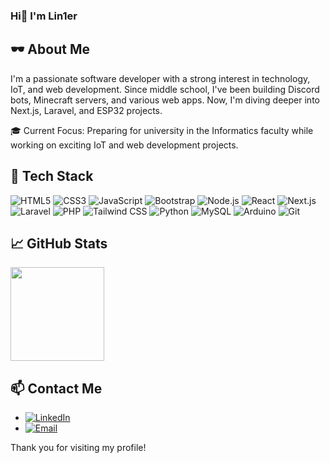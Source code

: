 ### Hi👋 I'm Lin1er

## 🕶️ About Me

I'm a passionate software developer with a strong interest in technology, IoT, and web development. Since middle school, I've been building Discord bots, Minecraft servers, and various web apps. Now, I'm diving deeper into Next.js, Laravel, and ESP32 projects.

🎓 Current Focus: Preparing for university in the Informatics faculty while working on exciting IoT and web development projects.

## 🚀 Tech Stack

![HTML5](https://img.shields.io/badge/html5-%23E34F26.svg?&style=for-the-badge&logo=html5&logoColor=white)
![CSS3](https://img.shields.io/badge/css3-%231572B6.svg?&style=for-the-badge&logo=css3&logoColor=white)
![JavaScript](https://img.shields.io/badge/javascript-%23323330.svg?&style=for-the-badge&logo=javascript&logoColor=%23F7DF1E)
![Bootstrap](https://img.shields.io/badge/Bootstrap-%238A1F2A.svg?style=for-the-badge&logo=bootstrap&logoColor=white)
![Node.js](https://img.shields.io/badge/node.js-6DA55F?style=for-the-badge&logo=node.js&logoColor=white)
![React](https://img.shields.io/badge/react-%2320232a.svg?&style=for-the-badge&logo=react&logoColor=%2361DAFB)
![Next.js](https://img.shields.io/badge/Next.js-%23000000.svg?style=for-the-badge&logo=next.js&logoColor=white)
![Laravel](https://img.shields.io/badge/laravel-%23e4634c.svg?style=for-the-badge&logo=laravel&logoColor=white)
![PHP](https://img.shields.io/badge/PHP-%23777bb4.svg?style=for-the-badge&logo=php&logoColor=white)
![Tailwind CSS](https://img.shields.io/badge/Tailwind%20CSS-%2338B2AC.svg?style=for-the-badge&logo=tailwind-css&logoColor=white)
![Python](https://img.shields.io/badge/python-%2314354C.svg?&style=for-the-badge&logo=python&logoColor=white)
![MySQL](https://img.shields.io/badge/MySQL-%2300f365.svg?style=for-the-badge&logo=mysql&logoColor=white)
![Arduino](https://img.shields.io/badge/arduino-%230066CC.svg?style=for-the-badge&logo=arduino&logoColor=white)
![Git](https://img.shields.io/badge/Git-%23F1502F.svg?style=for-the-badge&logo=git&logoColor=white)

## 📈 GitHub Stats
<p align="left">
  <img height="150em" src="https://github-readme-stats.vercel.app/api?username=lin1er&show_icons=true&theme=algolia&include_all_commits=true&count_private=true"/>
<!--   <img height="150em" src="https://github-readme-stats.vercel.app/api/top-langs/?username=lin1er&layout=compact&theme=algolia"/> -->
</p>

## 📫 Contact Me

- [![LinkedIn](https://img.shields.io/badge/LinkedIn-%230077B5.svg?&style=for-the-badge&logo=linkedin&logoColor=white)](https://www.linkedin.com/in/m-ulinuha-as-shiddiqy)
- [![Email](https://img.shields.io/badge/email-%23D14836.svg?&style=for-the-badge&logo=gmail&logoColor=white)](mailto:m.ulinasidiki@gmail.com)
  
Thank you for visiting my profile!
